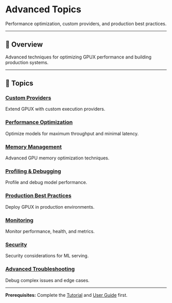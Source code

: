 # Advanced Topics

Performance optimization, custom providers, and production best practices.

---

## 🎯 Overview

Advanced techniques for optimizing GPUX performance and building production systems.

---

## 📖 Topics

### [Custom Providers](custom-providers.md)
Extend GPUX with custom execution providers.

### [Performance Optimization](optimization.md)
Optimize models for maximum throughput and minimal latency.

### [Memory Management](memory-management.md)
Advanced GPU memory optimization techniques.

### [Profiling & Debugging](profiling.md)
Profile and debug model performance.

### [Production Best Practices](production.md)
Deploy GPUX in production environments.

### [Monitoring](monitoring.md)
Monitor performance, health, and metrics.

### [Security](security.md)
Security considerations for ML serving.

### [Advanced Troubleshooting](troubleshooting.md)
Debug complex issues and edge cases.

---

**Prerequisites:** Complete the [Tutorial](../tutorial/index.md) and [User Guide](../guide/index.md) first.
